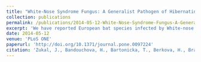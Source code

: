 ```yaml
---
title: "White-Nose Syndrome Fungus: A Generalist Pathogen of Hibernating Bats"
collection: publications
permalink: /publications/2014-05-12-White-Nose-Syndrome-Fungus-A-Generalist-Pathogen-of-Hibernating-Bats
excerpt: 'We have reported European bat species infected by White-nose syndrome, a disease devastating American population. We have also showed that the fungus is a generalist pathogen attacking bat species of very diverse ecological traits.'
date: 2014-05-12
venue: 'PLoS ONE'
paperurl: 'http://doi.org/10.1371/journal.pone.0097224'
citation: 'Zukal, J., Bandouchova, H., Bartonicka, T., Berkova, H., Brack, V., Brichta, J., Dolinay, M., Jaron, K.S., Kovacova, V., Kovarik, M. and Martínková, N., 2014. &quot;White-nose syndrome fungus: a generalist pathogen of hibernating bats.&quot; <i>PLoS One</i>, 9(5), p.e97224.'
---
```


